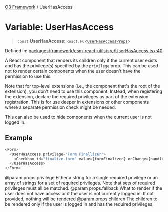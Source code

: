 [O3 Framework](../API.md) / UserHasAccess

# Variable: UserHasAccess

> `const` **UserHasAccess**: `React.FC`\<[`UserHasAccessProps`](../interfaces/UserHasAccessProps.md)\>

Defined in: [packages/framework/esm-react-utils/src/UserHasAccess.tsx:40](https://github.com/openmrs/openmrs-esm-core/blob/18d2874f03a33a6ab8295af0e87ac97fdd150718/packages/framework/esm-react-utils/src/UserHasAccess.tsx#L40)

A React component that renders its children only if the current user exists and has the privilege(s)
specified by the `privilege` prop. This can be used not to render certain components when the user
doesn't have the permission to use this.

Note that for top-level extensions (i.e., the component that's the root of the extension), you don't
need to use this component. Instead, when registering the extension, declare the required privileges
as part of the extension registration. This is for use deeper in extensions or other components where
a separate permission check might be needed.

This can also be used to hide components when the current user is not logged in.

## Example

```ts
<Form>
  <UserHasAccess privilege='Form Finallizer'>
    <Checkbox id="finalize-form" value={formFinalized} onChange={handleChange} />
  </UserHasAccess>
</Form>
````

@param props.privilege Either a string for a single required privilege or an array of strings for a
  set of required privileges. Note that sets of required privileges must all be matched.
@param props.fallback What to render if the user does not have access or if the user is not currently
  logged in. If not provided, nothing will be rendered
@param props.children The children to be rendered only if the user is logged in and has the required
  privileges.
